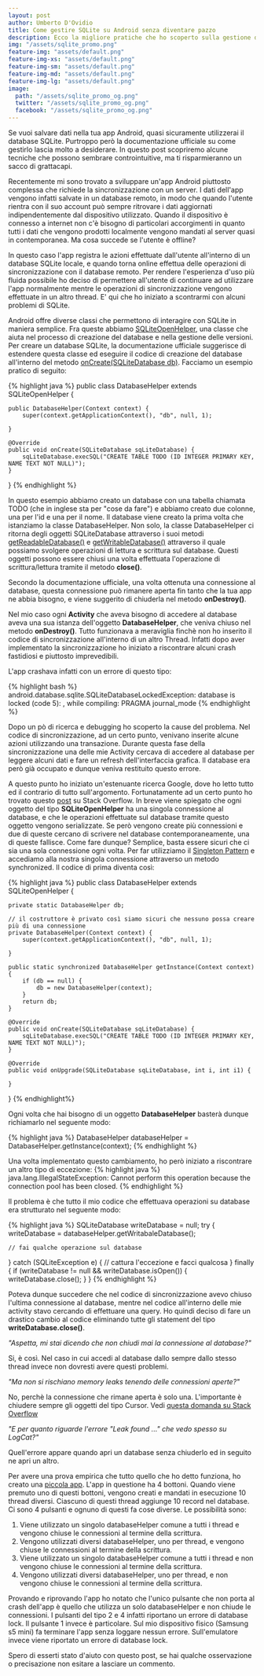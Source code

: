 ```yaml
---
layout: post
author: Umberto D'Ovidio
title: Come gestire SQLite su Android senza diventare pazzo
description: Ecco la migliore pratiche che ho scoperto sulla gestione di sqlite in Android.
img: "/assets/sqlite_promo.png"
feature-img: "assets/default.png"
feature-img-xs: "assets/default.png"
feature-img-sm: "assets/default.png"
feature-img-md: "assets/default.png"
feature-img-lg: "assets/default.png"
image:
  path: "/assets/sqlite_promo_og.png"
  twitter: "/assets/sqlite_promo_og.png"
  facebook: "/assets/sqlite_promo_og.png"
---
```


Se vuoi salvare dati nella tua app Android, quasi sicuramente utilizzerai il database SQLite. Purtroppo però la documentazione ufficiale su come gestirlo lascia molto a desiderare. In questo post scopriremo alcune tecniche che possono sembrare controintuitive, ma ti risparmieranno un sacco di grattacapi.

<!-- more -->

Recentemente mi sono trovato a sviluppare un'app Android piuttosto complessa che richiede la sincronizzazione con un server. I dati dell'app vengono infatti salvate in un database remoto, in modo che quando l'utente rientra con il suo account può sempre ritrovare i dati aggiornati indipendentemente dal dispositivo utilizzato. Quando il dispositivo è connesso a internet non c'è bisogno di particolari accorgimenti in quanto tutti i dati che vengono prodotti localmente vengono mandati al server quasi in contemporanea. Ma cosa succede se l'utente è offline?

In questo caso l'app registra le azioni effettuate dall'utente all'interno di un database SQLite locale, e quando torna online effettua delle operazioni di sincronizzazione con il database remoto. Per rendere l'esperienza d'uso più fluida possibile ho deciso di permettere all'utente di continuare ad utilizzare l'app normalmente mentre le operazioni di sincronizzazione vengono effettuate in un altro thread. E' qui che ho iniziato a scontrarmi con alcuni problemi di SQLite.

Android offre diverse classi che permettono di interagire con SQLite in maniera semplice. Fra queste abbiamo [SQLiteOpenHelper](https://developer.android.com/reference/android/database/sqlite/SQLiteOpenHelper.html), una classe che aiuta nel processo di creazione del database e nella gestione delle versioni. 
Per creare un database SQLite, la documentazione ufficiale suggerisce di estendere questa classe ed eseguire il codice di creazione del database all'interno del metodo [onCreate(SQLiteDatabase db)](https://developer.android.com/reference/android/database/sqlite/SQLiteOpenHelper.html#onCreate(android.database.sqlite.SQLiteDatabase)).
Facciamo un esempio pratico di seguito:

{% highlight java %}
public class DatabaseHelper extends SQLiteOpenHelper {

    public DatabaseHelper(Context context) {
        super(context.getApplicationContext(), "db", null, 1);

    }

    @Override
    public void onCreate(SQLiteDatabase sqLiteDatabase) {
        sqLiteDatabase.execSQL("CREATE TABLE TODO (ID INTEGER PRIMARY KEY, NAME TEXT NOT NULL)");
    }
}
{% endhighlight %}

In questo esempio abbiamo creato un database con una tabella chiamata TODO (che in inglese sta per "cose da fare") e abbiamo creato due colonne, una per l'id e una per il nome.
Il database viene creato la prima volta che istanziamo la classe DatabaseHelper. Non solo, la classe DatabaseHelper ci ritorna degli oggetti SQLiteDatabase attraverso i suoi metodi [getReadableDatabase()](https://developer.android.com/reference/android/database/sqlite/SQLiteOpenHelper.html#getReadableDatabase()) e [getWritableDatabase()](https://developer.android.com/reference/android/database/sqlite/SQLiteOpenHelper.html#getWritableDatabase()) attraverso il quale possiamo svolgere operazioni di lettura e scrittura sul database. 
Questi oggetti possono essere chiusi una volta effettuata l'operazione di scrittura/lettura tramite il metodo **close()**.

Secondo la documentazione ufficiale, una volta ottenuta una connessione al database, questa connessione può rimanere aperta fin tanto che la tua app ne abbia bisogno, e viene suggerito di chiuderla nel metodo **onDestroy()**. 

Nel mio caso ogni **Activity** che aveva bisogno di accedere al database aveva una sua istanza dell'oggetto **DatabaseHelper**, che veniva chiuso nel metodo **onDestroy()**.
Tutto funzionava a meraviglia finchè non ho inserito il codice di sincronizzazione all'interno di un altro Thread. Infatti dopo aver implementato la sincronizzazione ho iniziato a riscontrare alcuni crash fastidiosi e piuttosto imprevedibili.

L'app crashava infatti con un errore di questo tipo: 

{% highlight bash %}
android.database.sqlite.SQLiteDatabaseLockedException: database is locked (code 5): , while compiling: PRAGMA journal_mode
{% endhighlight %}

Dopo un pò di ricerca e debugging ho scoperto la cause del problema. Nel codice di sincronizzazione, ad un certo punto, venivano inserite alcune azioni utilizzando una transazione. Durante questa fase della sincronizzazione una delle mie Activity cercava di accedere al database per leggere alcuni dati e fare un refresh dell'interfaccia grafica. Il database era però già occupato e dunque veniva restituito questo errore. 

A questo punto ho iniziato un'estenuante ricerca Google, dove ho letto tutto ed il contrario di tutto sull'argomento. Fortunatamente ad un certo punto ho trovato questo [post](https://stackoverflow.com/questions/2493331/what-are-the-best-practices-for-sqlite-on-android#answer-3689883) su Stack Overflow. In breve viene spiegato che ogni oggetto del tipo **SQLiteOpenHelper** ha una singola connessione al database, e che le operazioni effettuate sul database tramite questo oggetto vengono serializzate. Se però vengono create più connessioni e due di queste cercano di scrivere nel database contemporaneamente, una di queste fallisce. Come fare dunque? Semplice, basta essere sicuri che ci sia una sola connessione ogni volta. 
Per far utilizziamo il [Singleton Pattern](https://it.wikipedia.org/wiki/Singleton) e accediamo alla nostra singola connessione attraverso un metodo synchronized. Il codice di prima diventa così: 

{% highlight java %}
public class DatabaseHelper extends SQLiteOpenHelper {

    private static DatabaseHelper db;

    // il costruttore è privato così siamo sicuri che nessuno possa creare più di una connessione
    private DatabaseHelper(Context context) {
        super(context.getApplicationContext(), "db", null, 1);

    }

    public static synchronized DatabaseHelper getInstance(Context context) {
        if (db == null) {
            db = new DatabaseHelper(context);
        }
        return db;
    }

    @Override
    public void onCreate(SQLiteDatabase sqLiteDatabase) {
        sqLiteDatabase.execSQL("CREATE TABLE TODO (ID INTEGER PRIMARY KEY, NAME TEXT NOT NULL)");
    }

    @Override
    public void onUpgrade(SQLiteDatabase sqLiteDatabase, int i, int i1) {

    }
}
{% endhighlight%}

Ogni volta che hai bisogno di un oggetto **DatabaseHelper** basterà dunque richiamarlo nel seguente modo:

{% highlight java %}
DatabaseHelper databaseHelper = DatabaseHelper.getInstance(context);
{% endhighlight %}

Una volta implementato questo cambiamento, ho però iniziato a riscontrare un altro tipo di eccezione:
{% highlight java %}
java.lang.IllegalStateException: Cannot perform this operation because the connection pool has been closed.
{% endhighlight %}

Il problema è che tutto il mio codice che effettuava operazioni su database era strutturato nel seguente modo: 

{% highlight java %}
SQLiteDatabase writeDatabase = null;
try {
    writeDatabase = databaseHelper.getWritabaleDatabase();

    // fai qualche operazione sul database

} catch (SQLiteException e) {
    // cattura l'eccezione e facci qualcosa
} finally {
    if (writeDatabase != null && writeDatabase.isOpen()) {
        writeDatabase.close();
    }
}
{% endhighlight %}

Poteva dunque succedere che nel codice di sincronizzazione avevo chiuso l'ultima connessione al database, mentre nel codice all'interno delle mie activity stavo cercando di effettuare una query. Ho quindi deciso di fare un drastico cambio al codice eliminando tutte gli statement del tipo **writeDatabase.close()**. 

*"Aspetta, mi stai dicendo che non chiudi mai la connessione al database?"*

Si, è così. Nel caso in cui accedi al database dallo sempre dallo stesso thread invece non dovresti avere questi problemi. 

*"Ma non si rischiano memory leaks tenendo delle connessioni aperte?"*

No, perchè la connessione che rimane aperta è solo una. L'importante è chiudere sempre gli oggetti del tipo Cursor. Vedi [questa domanda su Stack Overflow](https://stackoverflow.com/questions/7211941/never-close-android-sqlite-connection)

*"E per quanto riguarde l'errore "Leak found ..." che vedo spesso su LogCat?"*

Quell'errore appare quando apri un database senza chiuderlo ed in seguito ne apri un altro.

Per avere una prova empirica che tutto quello che ho detto funziona, ho creato una [piccola app](https://github.com/Cyborg101/dovidioTutorials/tree/master/DatabaseLocking). L'app in questione ha 4 bottoni. Quando viene premuto uno di questi bottoni, vengono creati e mandati in esecuzione 10 thread diversi. Ciascuno di questi thread aggiunge 10 record nel database. 
Ci sono 4 pulsanti e ognuno di questi fa cose diverse. Le possibilità sono: 
1. Viene utilizzato un singolo databaseHelper comune a tutti i thread e vengono chiuse le connessioni al termine della scrittura.
2. Vengono utilizzati diversi databaseHelper, uno per thread, e vengono chiuse le connessioni al termine della scrittura.
3. Viene utilizzato un singolo databaseHelper comune a tutti i thread e non vengono chiuse le connessioni al termine della scrittura.
4. Vengono utilizzati diversi databaseHelper, uno per thread, e non vengono chiuse le connessioni al termine della scrittura.

Provando e riprovando l'app ho notato che l'unico pulsante che non porta al crash dell'app è quello che utilizza un solo databaseHelper e non chiude le connessioni. 
I pulsanti del tipo 2 e 4 infatti riportano un errore di database lock. Il pulsante 1 invece è particolare. Sul mio dispositivo fisico (Samsung s5 mini) fa terminare l'app senza loggare nessun errore. Sull'emulatore invece viene riportato un errore di database lock.

Spero di esserti stato d'aiuto con questo post, se hai qualche osservazione o precisazione non esitare a lasciare un commento.



